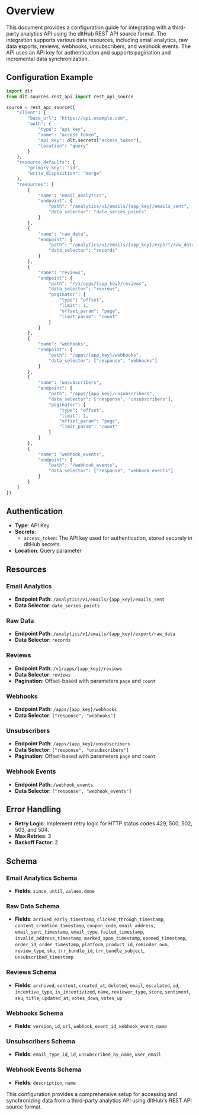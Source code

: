 # Overview

This document provides a configuration guide for integrating with a third-party analytics API using the dltHub REST API source format. The integration supports various data resources, including email analytics, raw data exports, reviews, webhooks, unsubscribers, and webhook events. The API uses an API key for authentication and supports pagination and incremental data synchronization.

## Configuration Example

```python
import dlt
from dlt.sources.rest_api import rest_api_source

source = rest_api_source({
    "client": {
        "base_url": "https://api.example.com",
        "auth": {
            "type": "api_key",
            "name": "access_token",
            "api_key": dlt.secrets["access_token"],
            "location": "query"
        }
    },
    "resource_defaults": {
        "primary_key": "id",
        "write_disposition": "merge"
    },
    "resources": [
        {
            "name": "email_analytics",
            "endpoint": {
                "path": "/analytics/v1/emails/{app_key}/emails_sent",
                "data_selector": "date_series_points"
            }
        },
        {
            "name": "raw_data",
            "endpoint": {
                "path": "/analytics/v1/emails/{app_key}/export/raw_data",
                "data_selector": "records"
            }
        },
        {
            "name": "reviews",
            "endpoint": {
                "path": "/v1/apps/{app_key}/reviews",
                "data_selector": "reviews",
                "paginator": {
                    "type": "offset",
                    "limit": 1,
                    "offset_param": "page",
                    "limit_param": "count"
                }
            }
        },
        {
            "name": "webhooks",
            "endpoint": {
                "path": "/apps/{app_key}/webhooks",
                "data_selector": ["response", "webhooks"]
            }
        },
        {
            "name": "unsubscribers",
            "endpoint": {
                "path": "/apps/{app_key}/unsubscribers",
                "data_selector": ["response", "unsubscribers"],
                "paginator": {
                    "type": "offset",
                    "limit": 1,
                    "offset_param": "page",
                    "limit_param": "count"
                }
            }
        },
        {
            "name": "webhook_events",
            "endpoint": {
                "path": "/webhook_events",
                "data_selector": ["response", "webhook_events"]
            }
        }
    ]
})
```

## Authentication

- **Type**: API Key
- **Secrets**: 
  - `access_token`: The API key used for authentication, stored securely in dltHub secrets.
- **Location**: Query parameter

## Resources

### Email Analytics
- **Endpoint Path**: `/analytics/v1/emails/{app_key}/emails_sent`
- **Data Selector**: `date_series_points`

### Raw Data
- **Endpoint Path**: `/analytics/v1/emails/{app_key}/export/raw_data`
- **Data Selector**: `records`

### Reviews
- **Endpoint Path**: `/v1/apps/{app_key}/reviews`
- **Data Selector**: `reviews`
- **Pagination**: Offset-based with parameters `page` and `count`

### Webhooks
- **Endpoint Path**: `/apps/{app_key}/webhooks`
- **Data Selector**: `["response", "webhooks"]`

### Unsubscribers
- **Endpoint Path**: `/apps/{app_key}/unsubscribers`
- **Data Selector**: `["response", "unsubscribers"]`
- **Pagination**: Offset-based with parameters `page` and `count`

### Webhook Events
- **Endpoint Path**: `/webhook_events`
- **Data Selector**: `["response", "webhook_events"]`

## Error Handling

- **Retry Logic**: Implement retry logic for HTTP status codes 429, 500, 502, 503, and 504.
- **Max Retries**: 3
- **Backoff Factor**: 2

## Schema

### Email Analytics Schema
- **Fields**: `since`, `until`, `values.done`

### Raw Data Schema
- **Fields**: `arrived_early_timestamp`, `clicked_through_timestamp`, `content_creation_timestamp`, `coupon_code`, `email_address`, `email_sent_timestamp`, `email_type`, `failed_timestamp`, `invalid_address_timestamp`, `marked_spam_timestamp`, `opened_timestamp`, `order_id`, `order_timestamp`, `platform`, `product_id`, `reminder_num`, `review_type`, `sku`, `trr_bundle_id`, `trr_bundle_subject`, `unsubscribed_timestamp`

### Reviews Schema
- **Fields**: `archived`, `content`, `created_at`, `deleted`, `email`, `escalated`, `id`, `incentive_type`, `is_incentivized`, `name`, `reviewer_type`, `score`, `sentiment`, `sku`, `title`, `updated_at`, `votes_down`, `votes_up`

### Webhooks Schema
- **Fields**: `version`, `id`, `url`, `webhook_event_id`, `webhook_event_name`

### Unsubscribers Schema
- **Fields**: `email_type_id`, `id`, `unsubscribed_by_name`, `user_email`

### Webhook Events Schema
- **Fields**: `description`, `name`

This configuration provides a comprehensive setup for accessing and synchronizing data from a third-party analytics API using dltHub's REST API source format.